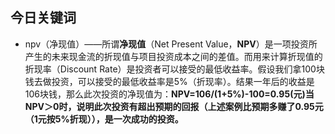 ## 今日关键词

- npv（净现值）——所谓**净现值**（Net Present Value，**NPV**）是一项投资所产生的未来现金流的折现值与项目投资成本之间的差值。而用来计算折现值的折现率（Discount Rate）是投资者可以接受的最低收益率。假设我们拿100块钱去做投资，可以接受的最低收益率是5%（折现率）。结果一年后的收益是106块钱，那么此次投资的净现值为：**NPV=106/(1+5%)-100=0.95(元)当NPV＞0时，说明此次投资有超出预期的回报（上述案例比预期多赚了0.95元（1元按5%折现）），是一次成功的投资。**



